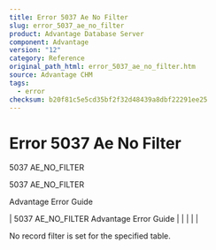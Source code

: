 ```yaml
---
title: Error 5037 Ae No Filter
slug: error_5037_ae_no_filter
product: Advantage Database Server
component: Advantage
version: "12"
category: Reference
original_path_html: error_5037_ae_no_filter.htm
source: Advantage CHM
tags:
  - error
checksum: b20f81c5e5cd35bf2f32d48439a8dbf22291ee25
---
```


# Error 5037 Ae No Filter

5037 AE\_NO\_FILTER

5037 AE\_NO\_FILTER

Advantage Error Guide

| 5037 AE\_NO\_FILTER  Advantage Error Guide |  |  |  |  |

No record filter is set for the specified table.
